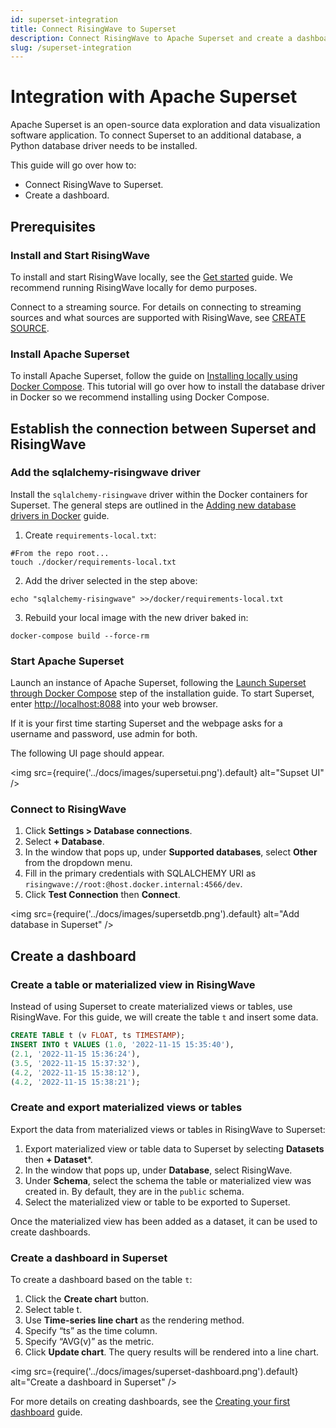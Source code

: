 ```yaml
---
id: superset-integration
title: Connect RisingWave to Superset
description: Connect RisingWave to Apache Superset and create a dashboard.
slug: /superset-integration
---
```


# Integration with Apache Superset

Apache Superset is an open-source data exploration and data visualization software application. To connect Superset to an additional database, a Python database driver needs to be installed.

This guide will go over how to:
* Connect RisingWave to Superset.
* Create a dashboard.

## Prerequisites

### Install and Start RisingWave

To install and start RisingWave locally, see the [Get started](https://www.risingwave.dev/docs/latest/get-started/) guide. We recommend running RisingWave locally for demo purposes.

Connect to a streaming source. For details on connecting to streaming sources and what sources are supported with RisingWave, see [CREATE SOURCE](https://www.risingwave.dev/docs/latest/sql-create-source/).

### Install Apache Superset

To install Apache Superset, follow the guide on [Installing locally using Docker Compose](https://superset.apache.org/docs/installation/installing-superset-using-docker-compose#installing-superset-locally-using-docker-compose). This tutorial will go over how to install the database driver in Docker so we recommend installing using Docker Compose. 

## Establish the connection between Superset and RisingWave

### Add the sqlalchemy-risingwave driver

Install the `sqlalchemy-risingwave` driver within the Docker containers for Superset. The general steps are outlined in the [Adding new database drivers in Docker](https://superset.apache.org/docs/databases/docker-add-drivers/#2-install-mysql-driver) guide. 

1. Create `requirements-local.txt`:
```shell
#From the repo root...
touch ./docker/requirements-local.txt
```

2. Add the driver selected in the step above:
```shell
echo "sqlalchemy-risingwave" >>/docker/requirements-local.txt
```

3. Rebuild your local image with the new driver baked in:
```shell
docker-compose build --force-rm
```

### Start Apache Superset

Launch an instance of Apache Superset, following the [Launch Superset through Docker Compose](https://superset.apache.org/docs/installation/installing-superset-using-docker-compose#3-launch-superset-through-docker-compose) step of the installation guide. To start Superset, enter [http://localhost:8088](http://localhost:8088/) into your web browser. 

If it is your first time starting Superset and the webpage asks for a username and password, use admin for both.

The following UI page should appear.

<img
  src={require('../docs/images/supersetui.png').default}
  alt="Supset UI"
/>

### Connect to RisingWave

1. Click **Settings > Database connections**. 
2. Select **+ Database**.
3. In the window that pops up, under **Supported databases**, select **Other** from the dropdown menu.
4. Fill in the primary credentials with SQLALCHEMY URI as `risingwave://root:@host.docker.internal:4566/dev`.
5. Click **Test Connection** then **Connect**.

<img
  src={require('../docs/images/supersetdb.png').default}
  alt="Add database in Superset"
/>

## Create a dashboard

### Create a table or materialized view in RisingWave

Instead of using Superset to create materialized views or tables, use RisingWave. For this guide, we will create the table `t` and insert some data.

```sql
CREATE TABLE t (v FLOAT, ts TIMESTAMP);
INSERT INTO t VALUES (1.0, '2022-11-15 15:35:40'),
(2.1, '2022-11-15 15:36:24'),
(3.5, '2022-11-15 15:37:32'),
(4.2, '2022-11-15 15:38:12'),
(4.2, '2022-11-15 15:38:21');
```

### Create and export materialized views or tables

Export the data from materialized views or tables in RisingWave to Superset:

1. Export materialized view or table data to Superset by selecting **Datasets** then **+ Dataset***.
2. In the window that pops up, under **Database**, select RisingWave.
3. Under **Schema**, select the schema the table or materialized view was created in. By default, they are in the `public` schema.
4. Select the materialized view or table to be exported to Superset.

Once the materialized view has been added as a dataset, it can be used to create dashboards.

### Create a dashboard in Superset

To create a dashboard based on the table `t`:
1. Click the **Create chart** button.
2. Select table t.
3. Use **Time-series line chart** as the rendering method.
4. Specify “ts” as the time column.
5. Specify “AVG(v)” as the metric.
6. Click **Update chart**. The query results will be rendered into a line chart.

<img
  src={require('../docs/images/superset-dashboard.png').default}
  alt="Create a dashboard in Superset"
/>

For more details on creating dashboards, see the [Creating your first dashboard](https://superset.apache.org/docs/creating-charts-dashboards/creating-your-first-dashboard#creating-charts-in-explore-view) guide. 